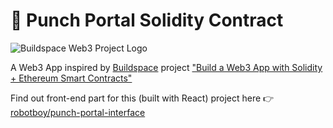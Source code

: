 # 👊 Punch Portal Solidity Contract

![Buildspace Web3 Project Logo](https://github.com/robotboy/punch-portal-interface/blob/d88150cd9af545120da858989d4c2f2710cb0ada/images/eth_course.png?raw=true)

A Web3 App inspired by [Buildspace](https://buildspace.so) project ["Build a Web3 App with Solidity + Ethereum Smart Contracts"](https://app.buildspace.so/projects/CO02cf0f1c-f996-4f50-9669-cf945ca3fb0b)

Find out front-end part for this (built with React) project here 👉 [robotboy/punch-portal-interface](https://github.com/robotboy/punch-portal-interface)